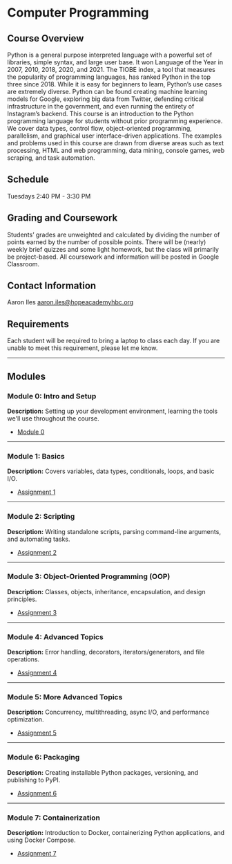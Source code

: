 # Computer Programming
## Course Overview
Python is a general purpose interpreted language with a powerful set of libraries, simple syntax, and large user base. It won Language of the Year in 2007, 2010, 2018, 2020, and 2021. The TIOBE index, a tool that measures the popularity of programming languages, has ranked Python in the top three since 2018. While it is easy for beginners to learn, Python’s use cases are extremely diverse. Python can be found creating machine learning models for Google, exploring big data from Twitter, defending critical infrastructure in the government, and even running the entirety of Instagram’s backend.
This course is an introduction to the Python programming language for students without prior programming experience. We cover data types, control flow, object-oriented programming, parallelism, and graphical user interface-driven applications. The examples and problems used in this course are drawn from diverse areas such as text processing, HTML and web programming, data mining, console games, web scraping, and task automation.
## Schedule
Tuesdays 2:40 PM - 3:30 PM
## Grading and Coursework
Students’ grades are unweighted and calculated by dividing the number of points earned by the number of possible points. There will be (nearly) weekly brief quizzes and some light homework, but the class will primarily be project-based.
All coursework and information will be posted in Google Classroom.
## Contact Information
Aaron Iles
aaron.iles@hopeacademyhbc.org
## Requirements
Each student will be required to bring a laptop to class each day. If you are unable to meet this requirement, please let me know.

---

## Modules

### Module 0: Intro and Setup
**Description:** Setting up your development environment, learning the tools we'll use throughout the course.

- [Module 0](module_0_intro_and_setup/module_0.md)

---

### Module 1: Basics
**Description:** Covers variables, data types, conditionals, loops, and basic I/O.

- [Assignment 1](assignments/module_1_basics.md)

---

### Module 2: Scripting
**Description:** Writing standalone scripts, parsing command-line arguments, and automating tasks.

- [Assignment 2](assignments/module_2_scripting.md)

---

### Module 3: Object-Oriented Programming (OOP)
**Description:** Classes, objects, inheritance, encapsulation, and design principles.

- [Assignment 3](assignments/module_3_oop.md)

---

### Module 4: Advanced Topics
**Description:** Error handling, decorators, iterators/generators, and file operations.

- [Assignment 4](assignments/module_4_advanced_topics.md)

---

### Module 5: More Advanced Topics
**Description:** Concurrency, multithreading, async I/O, and performance optimization.

- [Assignment 5](assignments/module_5_more_advanced_topics.md)

---

### Module 6: Packaging
**Description:** Creating installable Python packages, versioning, and publishing to PyPI.

- [Assignment 6](assignments/module_6_packaging.md)

---

### Module 7: Containerization
**Description:** Introduction to Docker, containerizing Python applications, and using Docker Compose.

- [Assignment 7](assignments/module_7_containerization.md)
